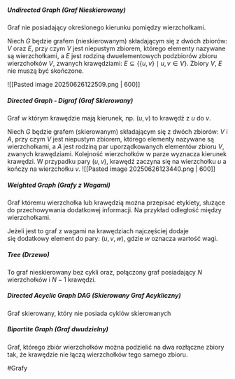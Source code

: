 ##### Undirected Graph (Graf Nieskierowany)
Graf nie posiadający określonego kierunku pomiędzy wierzchołkami.

Niech $G$ będzie grafem (nieskierowanym) składającym się z dwóch zbiorów: $V$ oraz $E$, przy czym $V$ jest niepustym zbiorem, którego elementy nazywane są wierzchołkami, a $E$ jest rodziną dwuelementowych podzbiorów zbioru wierzchołków $V$, zwanych krawędziami: $E \subseteq \{\{u,v\} \mid u, v \in V\}$. Zbiory $V$, $E$ nie muszą być skończone.

![[Pasted image 20250626122509.png | 600]]
##### Directed Graph - Digraf (Graf Skierowany)
Graf w którym krawędzie mają kierunek, np. $(u, v)$ to krawędź z $u$ do $v$.

Niech $G$ będzie grafem (skierowanym) składającym się z dwóch zbiorów: $V$ i $A$, przy czym $V$ jest niepustym zbiorem, którego elementy nazywane są wierzchołkami, a $A$ jest rodziną par uporządkowanych elementów zbioru $V$, zwanych krawędziami. Kolejność wierzchołków w parze wyznacza kierunek krawędzi. W przypadku pary $(u, v)$, krawędź zaczyna się na wierzchołku $u$ a kończy na wierzchołku $v$. 
![[Pasted image 20250626123440.png | 600]]
##### Weighted Graph (Grafy z Wagami)
Graf któremu wierzchołka lub krawędzią można przepisać etykiety, służące do przechowywania dodatkowej informacji. Na przykład odległość między wierzchołkami.

Jeżeli jest to graf z wagami na krawędziach najczęściej dodaje się dodatkowy element do pary: $(u, v, w)$, gdzie $w$ oznacza wartość wagi.
##### Tree (Drzewo)
To graf nieskierowany bez cykli oraz, połączony graf posiadający $N$ wierzchołków i $N-1$ krawędzi.
##### Directed Acyclic Graph DAG (Skierowany Graf Acykliczny)
Graf skierowany, który nie posiada cyklów skierowanych

##### Bipartite Graph (Graf dwudzielny)
Graf, którego zbiór wierzchołków można podzielić na dwa rozłączne zbiory tak, że krawędzie nie łączą wierzchołków tego samego zbioru.

#Grafy